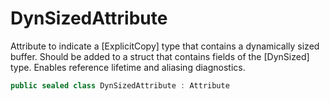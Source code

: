 # DynSizedAttribute

Attribute to indicate a [ExplicitCopy] type that contains a dynamically sized buffer.
Should be added to a struct that contains fields of the [DynSized] type.
Enables reference lifetime and aliasing diagnostics.

```csharp
public sealed class DynSizedAttribute : Attribute
```
